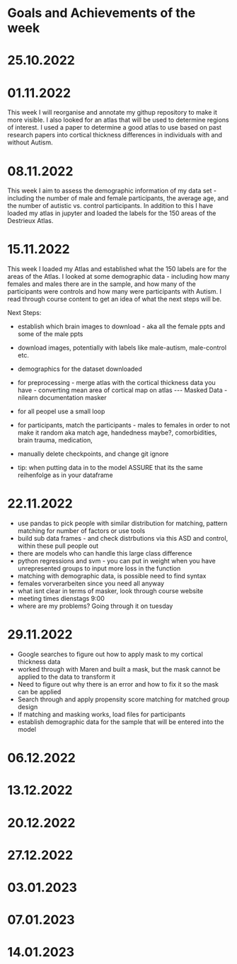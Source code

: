  # Goals and Achievements of the week 


# 25.10.2022


# 01.11.2022
This week I will reorganise and annotate my githup repository to make it more visible. I also looked for an atlas that will be used to determine regions of interest. I used a paper to determine a good atlas to use based on past research papers into cortical thickness differences in individuals with and without Autism. 

# 08.11.2022
This week I aim to assess the demographic information of my data set - including the number of male and female participants, the average age, and the number of autistic vs. control participants. In addition to this I have loaded my atlas in jupyter and loaded the labels for the 150 areas of the Destrieux Atlas. 

# 15.11.2022
 This week I loaded my Atlas and established what the 150 labels are for the areas of the Atlas. I looked at some demographic data - including how many females and males there are in the sample, and how many of the participants were controls and how many were participants with Autism. I read through course content to get an idea of what the next steps will be. 

 Next Steps:
 - establish which brain images to download - aka all the female ppts and some of the male ppts
 - download images, potentially with labels like male-autism, male-control etc. 
 - demographics for the dataset downloaded

 -  for preprocessing - merge atlas with the cortical thickness data you have - converting mean area of cortical map on atlas
 --- Masked Data - nilearn documentation masker 
 - for all peopel use a small loop 

 - for participants, match the participants - males to females in order to not make it random
 aka match age, handedness maybe?, comorbidities, brain trauma, medication, 
 - manually delete checkpoints, and change git ignore

 - tip: when putting data in to the model ASSURE that its the same reihenfolge as in your dataframe

# 22.11.2022
- use pandas to pick people with similar distribution for matching, pattern matching for number of factors or use tools
- build sub data frames - and check distrbutions via this ASD and control, within these pull people out
- there are models who can handle this large class difference 
- python regressions and svm - you can put in weight when you have unrepresented groups to input more loss in the function 
- matching with demographic data, is possible need to find syntax 
- females vorverarbeiten since you need all anyway
- what isnt clear in terms of masker, look through course website 
- meeting times dienstags 9:00 
- where are my problems? Going through it on tuesday 


# 29.11.2022
- Google searches to figure out how to apply mask to my cortical thickness data
- worked through with Maren and built a mask, but the mask cannot be applied to the data to transform it
- Need to figure out why there is an error and how to fix it so the mask can be applied
- Search through and apply propensity score matching for matched group design 
- If matching and masking works, load files for participants 
- establish demographic data for the sample that will be entered into the model 


# 06.12.2022

# 13.12.2022

# 20.12.2022

# 27.12.2022

# 03.01.2023

# 07.01.2023

# 14.01.2023


